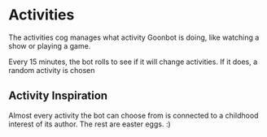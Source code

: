 # Activities
The activities cog manages what activity Goonbot is doing, like watching a show or playing a game.

Every 15 minutes, the bot rolls to see if it will change activities. If it does, a random activity is chosen

## Activity Inspiration
Almost every activity the bot can choose from is connected to a childhood interest of its author. The rest are easter eggs. :)
